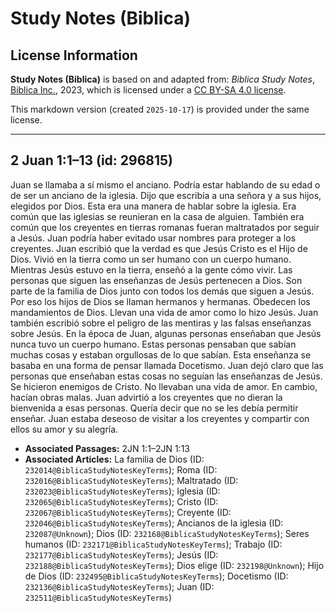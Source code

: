 # Study Notes (Biblica)

## License Information

**Study Notes (Biblica)** is based on and adapted from: _Biblica Study Notes_, [Biblica Inc.](https://www.biblica.com/), 2023, which is licensed under a [CC BY-SA 4.0 license](https://creativecommons.org/licenses/by-sa/4.0/legalcode.en).

This markdown version (created `2025-10-17`) is provided under the same license.



--------------------------------

## 2 Juan 1:1–13 (id: 296815)

Juan se llamaba a sí mismo el anciano. Podría estar hablando de su edad o de ser un anciano de la iglesia. Dijo que escribía a una señora y a sus hijos, elegidos por Dios. Esta era una manera de hablar sobre la iglesia. Era común que las iglesias se reunieran en la casa de alguien. También era común que los creyentes en tierras romanas fueran maltratados por seguir a Jesús. Juan podría haber evitado usar nombres para proteger a los creyentes. Juan escribió que la verdad es que Jesús Cristo es el Hijo de Dios. Vivió en la tierra como un ser humano con un cuerpo humano. Mientras Jesús estuvo en la tierra, enseñó a la gente cómo vivir. Las personas que siguen las enseñanzas de Jesús pertenecen a Dios. Son parte de la familia de Dios junto con todos los demás que siguen a Jesús. Por eso los hijos de Dios se llaman hermanos y hermanas. Obedecen los mandamientos de Dios. Llevan una vida de amor como lo hizo Jesús. Juan también escribió sobre el peligro de las mentiras y las falsas enseñanzas sobre Jesús. En la época de Juan, algunas personas enseñaban que Jesús nunca tuvo un cuerpo humano. Estas personas pensaban que sabían muchas cosas y estaban orgullosas de lo que sabían. Esta enseñanza se basaba en una forma de pensar llamada Docetismo. Juan dejó claro que las personas que enseñaban estas cosas no seguían las enseñanzas de Jesús. Se hicieron enemigos de Cristo. No llevaban una vida de amor. En cambio, hacían obras malas. Juan advirtió a los creyentes que no dieran la bienvenida a esas personas. Quería decir que no se les debía permitir enseñar. Juan estaba deseoso de visitar a los creyentes y compartir con ellos su amor y su alegría.

* **Associated Passages:** 2JN 1:1–2JN 1:13
* **Associated Articles:** La familia de Dios (ID: `232014@BiblicaStudyNotesKeyTerms`); Roma (ID: `232016@BiblicaStudyNotesKeyTerms`); Maltratado (ID: `232023@BiblicaStudyNotesKeyTerms`); Iglesia (ID: `232065@BiblicaStudyNotesKeyTerms`); Cristo (ID: `232067@BiblicaStudyNotesKeyTerms`); Creyente (ID: `232046@BiblicaStudyNotesKeyTerms`); Ancianos de la iglesia (ID: `232087@Unknown`); Dios (ID: `232168@BiblicaStudyNotesKeyTerms`); Seres humanos (ID: `232171@BiblicaStudyNotesKeyTerms`); Trabajo (ID: `232177@BiblicaStudyNotesKeyTerms`); Jesús (ID: `232188@BiblicaStudyNotesKeyTerms`); Dios elige (ID: `232198@Unknown`); Hijo de Dios (ID: `232495@BiblicaStudyNotesKeyTerms`); Docetismo (ID: `232136@BiblicaStudyNotesKeyTerms`); Juan (ID: `232511@BiblicaStudyNotesKeyTerms`)

